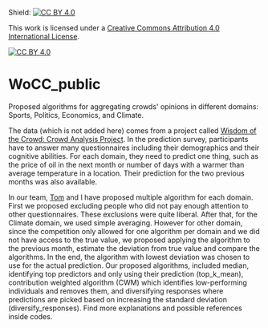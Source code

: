 Shield: [![CC BY 4.0][cc-by-shield]][cc-by]

This work is licensed under a
[Creative Commons Attribution 4.0 International License][cc-by].

[![CC BY 4.0][cc-by-image]][cc-by]

[cc-by]: http://creativecommons.org/licenses/by/4.0/
[cc-by-image]: https://i.creativecommons.org/l/by/4.0/88x31.png
[cc-by-shield]: https://img.shields.io/badge/License-CC%20BY%204.0-lightgrey.svg
# WoCC_public
Proposed algorithms for aggregating crowds' opinions in different domains: Sports, Politics, Economics, and Climate.

The data (which is not added here) comes from a project called [Wisdom of the Crowd: Crowd Analysis Project](https://woccap.com/). In the prediction survey, participants have to answer many questionnaires including their demographics and their cognitive abilities. For each domain, they need to predict one thing, such as the price of oil in the next month or number of days with a warmer than average temperature in a location. Their prediction for the two previous months was also available.

In our team, [Tom](https://tomstafford.sites.sheffield.ac.uk/) and I have proposed multiple algorithm for each domain. First we proposed excluding people who did not pay enough attention to other questionnaires. These exclusions were quite liberal. After that, for the Climate domain, we used simple averaging. However for other domain, since the competition only allowed for one algorithm per domain and we did not have access to the true value, we proposed applying the algorithm to the previous month, estimate the deviation from true value and compare the algorithms. In the end, the algorithm with lowest deviation was chosen to use for the actual prediction.
Our proposed algorithms, included median, identifying top predictors and only using their prediction (top_k_mean), contribution weighted algorithm (CWM) which identifies low-performing individuals and removes them, and diversifying responses where predictions are picked based on increasing the standard deviation (diversify_responses). Find more explanations and possible references inside codes.
